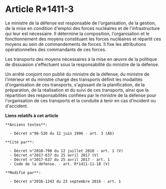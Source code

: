 # Article R*1411-3

Le ministre de la défense est responsable de l'organisation, de la gestion, de la mise en condition d'emploi des forces
nucléaires et de l'infrastructure qui leur est nécessaire. Il détermine la composition, l'organisation et le fonctionnement
des moyens constituant les forces nucléaires et répartit ces moyens au sein de commandements de forces. Il fixe les
attributions opérationnelles des commandants de ces forces. 

Les transports des moyens nécessaires à la mise en œuvre de la politique de dissuasion s'effectuent sous la responsabilité du
ministre de la défense. 

Un arrêté conjoint non publié du ministre de la défense, du ministre de l'intérieur et du ministre chargé des transports
définit les modalités d'organisation de ces transports, s'agissant de la planification, de la préparation, de la réalisation
et du suivi de ces transports, ainsi que la répartition des responsabilités confiées par le ministre de la défense pour
l'organisation de ces transports et la conduite à tenir en cas d'incident ou d'accident.

**Liens relatifs à cet article**

	**Anciens textes**:

	  - Décret n°96-520 du 12 juin 1996 - art. 3 (Ab)

	**Cité par**:

	  - Décret n°2010-790 du 12 juillet 2010 - art. 1 (V)
	  - Décret n°2017-637 du 25 avril 2017 (V)
	  - Décret n°2017-637 du 25 avril 2017 - art. 1
	  - Code de la défense. - art. R*1411-11-18 (V)

	**Modifié par**:

	  - Décret n°2016-1243 du 23 septembre 2016 - art. 1
